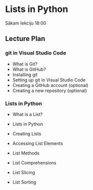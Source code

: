 # Lists in Python

Sākam lekciju 18:00

## Lecture Plan

### git in Visual Studio Code

- What is Git?
- What is GitHub?
- Installing git
- Setting up git in Visual Studio Code
- Creating a GitHub account (optional)
- Creating a new repository (optional)

### Lists in Python
- What is a List?

- Lists in Python
- Creating Lists
- Accessing List Elements
- List Methods
- List Comprehensions
- List Slicing
- List Sorting


